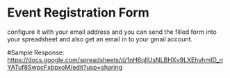 # Event Registration Form

configure it with your email address and you can send the filled form into your spreadsheet and also get an email in to your gmail account. 

#Sample Response: 
https://docs.google.com/spreadsheets/d/1nH6qllUsNLBHXv9LXEhvhmID_nYATuf8SwpcFxbpxoM/edit?usp=sharing
